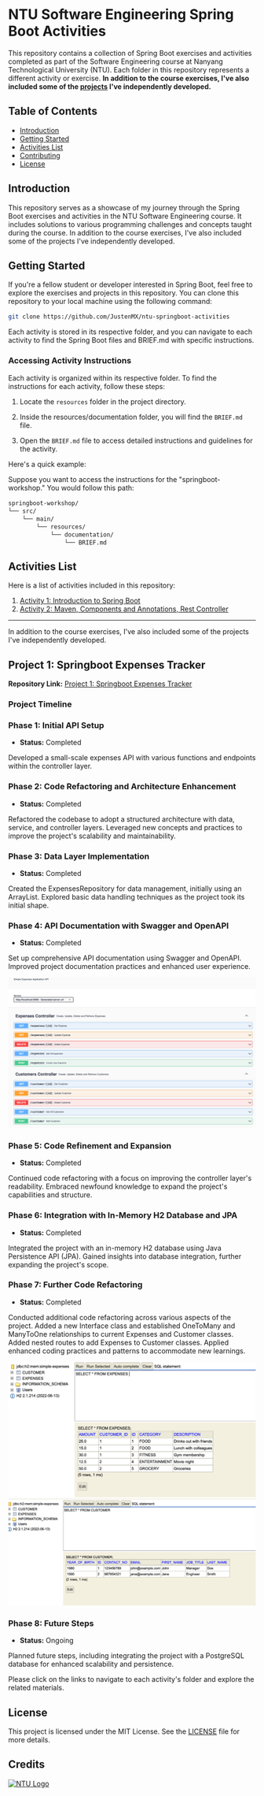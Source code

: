 # NTU Software Engineering Spring Boot Activities

This repository contains a collection of Spring Boot exercises and activities completed as part of the Software Engineering course at Nanyang Technological University (NTU). Each folder in this repository represents a different activity or exercise. **In addition to the course exercises, I've also included some of the [projects](#project-1:-springboot-expenses-tracker) I've independently developed.**

## Table of Contents

- [Introduction](#introduction)
- [Getting Started](#getting-started)
- [Activities List](#activities-list)
- [Contributing](#contributing)
- [License](#license)

## Introduction

This repository serves as a showcase of my journey through the Spring Boot exercises and activities in the NTU Software Engineering course. It includes solutions to various programming challenges and concepts taught during the course. In addition to the course exercises, I've also included some of the projects I've independently developed.

## Getting Started

If you're a fellow student or developer interested in Spring Boot, feel free to explore the exercises and projects in this repository. You can clone this repository to your local machine using the following command:

```bash
git clone https://github.com/JustenMX/ntu-springboot-activities
```

Each activity is stored in its respective folder, and you can navigate to each activity to find the Spring Boot files and BRIEF.md with specific instructions.

### Accessing Activity Instructions

Each activity is organized within its respective folder. To find the instructions for each activity, follow these steps:

1. Locate the `resources` folder in the project directory.

2. Inside the resources/documentation folder, you will find the `BRIEF.md` file.

3. Open the `BRIEF.md` file to access detailed instructions and guidelines for the activity.

Here's a quick example:

Suppose you want to access the instructions for the "springboot-workshop." You would follow this path:

```
springboot-workshop/
└── src/
    └── main/
        └── resources/
            └── documentation/
                └── BRIEF.md

```

## Activities List

Here is a list of activities included in this repository:

1. [Activity 1: Introduction to Spring Boot](/activity1)
2. [Activity 2: Maven, Components and Annotations, Rest Controller](/activity2)
<!-- 3. [Activity 5: Java Persistent API](/activity5)
3. [Activity 6: Test-Driven Development](/activity6) -->

---

In addition to the course exercises, I've also included some of the projects I've independently developed.

## Project 1: Springboot Expenses Tracker

**Repository Link:** [Project 1: Springboot Expenses Tracker](/simple-expenses)

### Project Timeline

### Phase 1: Initial API Setup

- **Status:** Completed

Developed a small-scale expenses API with various functions and endpoints within the controller layer.

### Phase 2: Code Refactoring and Architecture Enhancement

- **Status:** Completed

Refactored the codebase to adopt a structured architecture with data, service, and controller layers. Leveraged new concepts and practices to improve the project's scalability and maintainability.

### Phase 3: Data Layer Implementation

- **Status:** Completed

Created the ExpensesRepository for data management, initially using an ArrayList. Explored basic data handling techniques as the project took its initial shape.

### Phase 4: API Documentation with Swagger and OpenAPI

- **Status:** Completed

Set up comprehensive API documentation using Swagger and OpenAPI. Improved project documentation practices and enhanced user experience.

![Swagger](assets/scr1.png)

### Phase 5: Code Refinement and Expansion

- **Status:** Completed

Continued code refactoring with a focus on improving the controller layer's readability. Embraced newfound knowledge to expand the project's capabilities and structure.

### Phase 6: Integration with In-Memory H2 Database and JPA

- **Status:** Completed

Integrated the project with an in-memory H2 database using Java Persistence API (JPA). Gained insights into database integration, further expanding the project's scope.

### Phase 7: Further Code Refactoring

- **Status:** Completed

Conducted additional code refactoring across various aspects of the project. Added a new Interface class and established OneToMany and ManyToOne relationships to current Expenses and Customer classes. Added nested routes to add Expenses to Customer classes. Applied enhanced coding practices and patterns to accommodate new learnings.

![Customer](assets/scr2.png)
![Swagger](assets/scr3.png)

### Phase 8: Future Steps

- **Status:** Ongoing

Planned future steps, including integrating the project with a PostgreSQL database for enhanced scalability and persistence.

Please click on the links to navigate to each activity's folder and explore the related materials.

<!-- ## Contributing

If you would like to contribute to this repository by adding your own solutions to the activities or improving existing ones, feel free to submit a pull request. Contributions are welcome and appreciated! See the [CODE OF CONDUCT](/CODE_OF_CONDUCT.MD) for more details. -->

## License

This project is licensed under the MIT License. See the [LICENSE](/LICENSE) file for more details.

## Credits

[<img src="https://www.ntu.edu.sg/images/default-source/corporate/ntu_logo.png?sfvrsn=b5dd1d82_5" alt="NTU Logo" width="120">](https://www.ntu.edu.sg)
